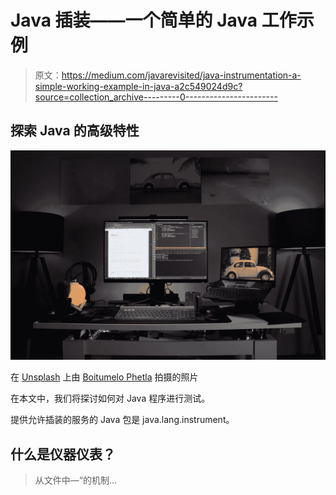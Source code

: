 # Java 插装——一个简单的 Java 工作示例

> 原文：<https://medium.com/javarevisited/java-instrumentation-a-simple-working-example-in-java-a2c549024d9c?source=collection_archive---------0----------------------->

## 探索 Java 的高级特性

[![](img/30f2585c65cdee872a9b1576419bf053.png)](https://www.java67.com/2021/01/top-5-new-java-features-to-learn-in-2021.html)

在 [Unsplash](https://unsplash.com/s/photos/java?utm_source=unsplash&utm_medium=referral&utm_content=creditCopyText) 上由 [Boitumelo Phetla](https://unsplash.com/@writecodenow?utm_source=unsplash&utm_medium=referral&utm_content=creditCopyText) 拍摄的照片

在本文中，我们将探讨如何对 Java 程序进行测试。

提供允许插装的服务的 Java 包是 java.lang.instrument。

## 什么是仪器仪表？

> 从文件中—“的机制…